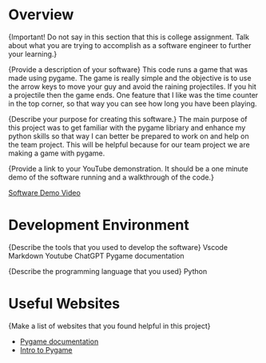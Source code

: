 # Overview

{Important! Do not say in this section that this is college assignment. Talk about what you are trying to accomplish as a software engineer to further your learning.}

{Provide a description of your software}
This code runs a game that was made using pygame. The game is really simple and the objective is to use the arrow keys to move your guy and avoid the raining projectiles. 
If you hit a projectile then the game ends. One feature that I like was the time counter in the top corner, so that way you can see how long you have been playing.


{Describe your purpose for creating this software.}
The main purpose of this project was to get familiar with the pygame libriary and enhance my python skills so that way I can better be prepared to work on and help on the team project.
This will be helpful because for our team project we are making a game with pygame.


{Provide a link to your YouTube demonstration. It should be a one minute demo of the software running and a walkthrough of the code.}

[Software Demo Video](https://youtu.be/Q-h3zjrcWvY)

# Development Environment

{Describe the tools that you used to develop the software}
Vscode
Markdown
Youtube
ChatGPT
Pygame documentation


{Describe the programming language that you used}
Python

# Useful Websites

{Make a list of websites that you found helpful in this project}

- [Pygame documentation](https://www.pygame.org/docs/)
- [Intro to Pygame](https://www.youtube.com/watch?v=AY9MnQ4x3zk)
